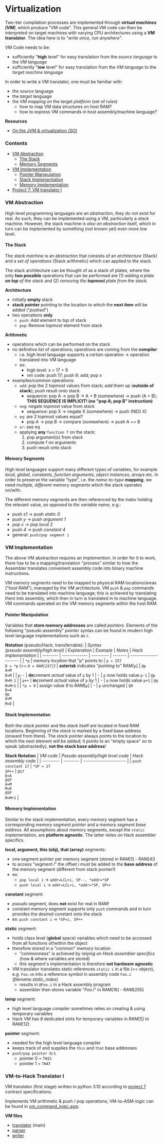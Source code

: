 # Virtualization
Two-tier compilation processes are implemented through ***virtual machines (VM)***, which produce "VM code". This general VM code can then be interpreted on target machines with varying CPU architectures using a **VM translator**. The idea here is to *"write once, run anywhere"*.

VM Code needs to be:
* sufficiently "**high** level" for easy translation from the *source language* to the *VM language*
* sufficiently "**low** level" for easy translation from the *VM language* to the *target machine language*

In order to write a VM translator, one must be familiar with:
* the *source* language
* the *target* language
* the *VM mapping* on the target *platform* (set of rules)
    * how to map VM data structures on host RAM?
    * how to express VM commands in host assembly/machine language?

**Resources**
* [On the JVM & virtualization (SO)](https://stackoverflow.com/questions/441824/java-virtual-machine-vs-python-interpreter-parlance)

### Contents
* [VM Abstraction](#vm-abstraction)
    * [The Stack](#the-stack)
    * [Memory Segments](#memory-segments)
* [VM Implementation](#vm-implementation)
    * [Pointer Manipulation](#pointer-manipulation)
    * [Stack Implementation](#stack-implementation)
    * [Memory Implementation](#memory-implementation)
* [Project 7: VM translator I](#vm-to-hack-translator-i)

### VM Abstraction
High level programming languages are an *abstraction*, they do not exist for real. As such, they can be implemented using a VM, particularly a *stack* machine. However, the stack machine is *also an abstraction* itself, which in turn can be implemented by something (not known yet) even more low level.

#### The Stack
The *stack machine* is an abstraction that consists of an *architecture* (Stack) and a *set of operations* (Stack arithmetic) which can applied to the stack.

The stack architecture can be thought of as a stack of plates, where the only **two possible** operations that can be performed are (1) *adding a plate **on top** of the stack* and (2) *removing the **topmost** plate from the stack*.

**Architecture**
- initially **empty** stack
- **stack pointer** pointing to the location to which the **next item** will be added ("*pushed*")
- two operations **only**
    - `push`: Add element to *top* of stack
    - `pop`: Remove *topmost* element from stack

**Arithmetic**
- operations which can be performed on the stack
- no definitive list of operations; operations are coming from the **compiler**
    - i.e. high level language supports a certain operation -> operation translated into VM language
    - ex:
        - high level: x = 17 + 9
        - vm code: push 17; push 9; add; pop x
- examples/common operations:
    - `add`: *pop* the 2 topmost values from stack; *add* them up (**outside of stack**); *push* result onto stack
        - sequence: pop A -> pop B -> A + B (somewhere) -> push (A + B); **THIS SEQUENCE IS IMPLICIT! (no "pop A; pop B" instruction)**
    - `neg`: negate topmost value from stack
        - sequence: pop X -> negate X (somewhere) -> push (NEG X)
    - `eq`: are 2 topmost values equal?
        - pop A -> pop B -> compare (somewhere) -> push A == B
    - `or`: see eq
    - applying **any** `function f` on the stack:
        1. pop argument(s) from stack
        2. compute f on arguments
        3. push result onto stack

#### Memory Segments
High level languages support many different types of variables, for example *local*, *global*, *constants*, *function arguments*, *object instances*, *arrays* etc. In order to preserve the variable "type", i.e. the *name-to-type **mapping***, we need multiple, *different* memory segments which the stack operates on/with.

The different memory segments are then referenced by the *index* holding the relevant value, *as opposed to the variable name*, e.g.:
- push *s1* -> push *static 0*
- push *y*  -> push *argument 1*
- pop *c*   -> pop *local 2*
- push *4*  -> push *constant 4*
- general: `push/pop segment i`

### VM Implementation
The above VM abstraction requires an implemention. In order for it to work, there has to be a mapping/translation "process" similar to how the Assembler translates convenient assembly code into binary machine instructions.

VM memory segments need to be mapped to physical RAM locations/areas ("host RAM"), managed by the VM architecture. VM `push` & `pop` commands need to be translated into machine language; this is achieved by translating them into assembly, which then in turn is translated in to machine language. VM commands operated on the VM memory segments within the host RAM.

#### Pointer Manipulation
Variables that **store memory addresses** are called *pointers*. Elements of the following "pseudo assembly" pointer syntax can be found in modern high level language implementations such as `C`.

**Notation** (pseudo/Hack; transferrable):
| *Syntax <br> (pseudo assembly/high level)* | *Explanation* | *Example* | *Notes* | *Hack implementation* |
| -------- | ------------- | --------- | ------- | --------------------- |
| `*p` | *memory location* that "p" points to | `p = 257` <br> `D = *p` *(== `D = RAM[257]`)* | **asterisk** indicates *"pointing to"* RAM[`p`] | `@p` <br>  `A=M` <br> `D=M` |
| `p--` | **de**crement *actual* value of `p` by 1 | - | `p` now holds value `p-1` | `@p` <br> `M=M-1` |
| `p++` | **in**crement *actual* value of `p` by 1 | - | `p` now holds value `p+1` | `@p` <br> `M=M+1` |
| `*p = 9` | assign value *9* to RAM[`p`] | - | `p` unchanged | `@9` <br> `D=A` <br> `@p` <br> `A=M` <br> `M=D` |

#### Stack Implementation
Both the *stack pointer* and the *stack* itself are located in fixed RAM locations. Beginning of the *stack* is marked by a fixed base address (onward from there). The *stack pointer* always points to the location to which the next element *will be added*; it points to an "empty space" so to speak (abstractedly), **not the stack base address**!

**Stack Notation**
| *VM code* | *Pseudo assembly/high level code* | *Hack assembly code* |
| --------- | -------- | ---------------------- |
| `push constant 17` | `*SP = 17` <br> `SP++` | `@17` <br> `D=A` <br> `@SP` <br> `A=M` <br> `M=D` <br> `@SP` <br> `M=M+1` |

#### Memory Implementation
Similar to the stack implementation, every memory segment has a corresponding *memory segment pointer* and a *memory segment base address*.
All assumptions about memory segments, except the `static` implementation, are **platform agnostic**. The latter relies on Hack assembler specifics.

**local, argument, this (obj), that (array)** segments:
- one segment pointer per memory segment (stored in RAM[1] - RAM[4])
- to access "segment *i*" the offset *i* must be added to the **base address** of the memory segment (different from stack pointer!)
- ex:
    - `pop local i`     -> `addr=LCL+i, SP--, *addr=*SP`
    - `push local i`    -> `addr=LCL+i, *addr=*SP, SP++`

**constant** segment:
- *pseudo* segment, does **not** exist for real in RAM!
- constant memory segment supports only `push` commands and in turn provides the desired constant onto the stack
- ex: `push constant i` -> `*SP=i, SP++`

**static** segment:
- holds class level (**global** space) variables which need to be accessed from all functions of/within the object
- therefore stored in a "common" memory location
    - "commonness" is achieved by *relying on Hack assembler specifics* (how & where variables are stored)
    - this segment's implementation is therefore **not hardware agnostic**
- VM translator translates static references `static i` in a file (== object), e.g. `Foo.vm` into a reference symbol in assembly code `Foo.i` (*filename.static_index*)
    - results in `@Foo.i` in a Hack assembly program
    - assembler then stores variable "*Foo.i*" in RAM[16] - RAM[255]

**temp** segment:
- high level language compiler sometimes relies on creating & using temporary variables
- Hack VM has *8* dedicated slots for temporary variables in RAM[5] to RAM[12]

**pointer** segment:
- needed for the high level language compiler
- keeps track of and supplies the `this` and `that` base addresses
- `push/pop pointer 0/1`
    - pointer 0 = `THIS`
    - pointer 1 = `THAT`

### VM-to-Hack Translator I
VM translator (first stage) written in python 3.10 according to [project 7](../projects/07/) contract specifications.

Implements VM arithmetic & push / pop operations; VM-to-ASM-logic can be found in [vm_command_logic.asm](../projects/07/vm_command_logic.asm).

**VM files**
* [translator](../projects/07/vm_translator.py) (main)
* [parser](../projects/07/vm_parser.py)
* [writer](../projects/07/vm_writer.py)
